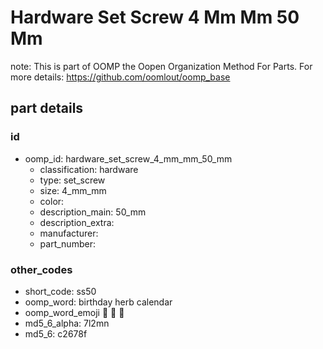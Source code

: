 # Hardware Set Screw 4 Mm Mm 50 Mm  

note: This is part of OOMP the Oopen Organization Method For Parts. For more details: https://github.com/oomlout/oomp_base

##  part details





### id
* oomp_id: hardware_set_screw_4_mm_mm_50_mm
  * classification: hardware
  * type: set_screw
  * size: 4_mm_mm
  * color: 
  * description_main: 50_mm
  * description_extra: 
  * manufacturer: 
  * part_number: 

### other_codes
* short_code: ss50
* oomp_word: birthday herb calendar
* oomp_word_emoji :birthday: :herb: :calendar:
* md5_6_alpha: 7l2mn
* md5_6: c2678f